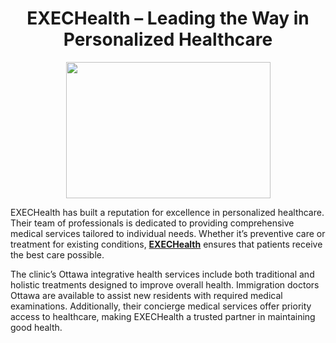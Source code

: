 <h1 style="text-align: center;"><strong>EXECHealth &ndash; Leading the Way in Personalized Healthcare</strong></h1>
<p><img src="https://lh3.googleusercontent.com/p/AF1QipMwKd207_k-kSiX4f0f8NiNSLSzG6LOWWlyE-r2=s680-w680-h510" width="327" height="218" alt="" style="display: block; margin-left: auto; margin-right: auto;" /></p>
<p>EXECHealth has built a reputation for excellence in personalized healthcare. Their team of professionals is dedicated to providing comprehensive medical services tailored to individual needs. Whether it&rsquo;s preventive care or treatment for existing conditions, <a href="http://aldenfamilydentistry.com/UserProfile/tabid/57/userId/939722/Default.aspx" target="_blank" rel="noopener"><strong>EXECHealth</strong></a> ensures that patients receive the best care possible.</p>
<p></p>
<p>The clinic&rsquo;s Ottawa integrative health services include both traditional and holistic treatments designed to improve overall health. Immigration doctors Ottawa are available to assist new residents with required medical examinations. Additionally, their concierge medical services offer priority access to healthcare, making EXECHealth a trusted partner in maintaining good health.</p>